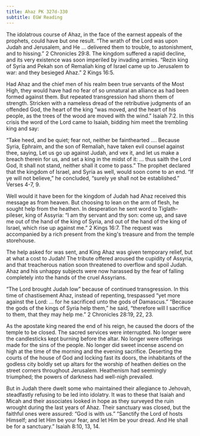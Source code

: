 ```yaml
---
title: Ahaz PK 327d-330
subtitle: EGW Reading
---
```


The idolatrous course of Ahaz, in the face of the earnest appeals of the prophets, could have but one result. “The wrath of the Lord was upon Judah and Jerusalem, and He ... delivered them to trouble, to astonishment, and to hissing.” 2 Chronicles 29:8. The kingdom suffered a rapid decline, and its very existence was soon imperiled by invading armies. “Rezin king of Syria and Pekah son of Remaliah king of Israel came up to Jerusalem to war: and they besieged Ahaz.” 2 Kings 16:5.

Had Ahaz and the chief men of his realm been true servants of the Most High, they would have had no fear of so unnatural an alliance as had been formed against them. But repeated transgression had shorn them of strength. Stricken with a nameless dread of the retributive judgments of an offended God, the heart of the king “was moved, and the heart of his people, as the trees of the wood are moved with the wind.” Isaiah 7:2. In this crisis the word of the Lord came to Isaiah, bidding him meet the trembling king and say:

“Take heed, and be quiet; fear not, neither be fainthearted .... Because Syria, Ephraim, and the son of Remaliah, have taken evil counsel against thee, saying, Let us go up against Judah, and vex it, and let us make a breach therein for us, and set a king in the midst of it: ... thus saith the Lord God, It shall not stand, neither shall it come to pass.” The prophet declared that the kingdom of Israel, and Syria as well, would soon come to an end. “If ye will not believe,” he concluded, “surely ye shall not be established.” Verses 4-7, 9.

Well would it have been for the kingdom of Judah had Ahaz received this message as from heaven. But choosing to lean on the arm of flesh, he sought help from the heathen. In desperation he sent word to Tiglath-pileser, king of Assyria: “I am thy servant and thy son: come up, and save me out of the hand of the king of Syria, and out of the hand of the king of Israel, which rise up against me.” 2 Kings 16:7. The request was accompanied by a rich present from the king's treasure and from the temple storehouse.

The help asked for was sent, and King Ahaz was given temporary relief, but at what a cost to Judah! The tribute offered aroused the cupidity of Assyria, and that treacherous nation soon threatened to overflow and spoil Judah. Ahaz and his unhappy subjects were now harassed by the fear of falling completely into the hands of the cruel Assyrians.

“The Lord brought Judah low” because of continued transgression. In this time of chastisement Ahaz, instead of repenting, trespassed “yet more against the Lord: ... for he sacrificed unto the gods of Damascus.” “Because the gods of the kings of Syria help them,” he said, “therefore will I sacrifice to them, that they may help me.” 2 Chronicles 28:19, 22, 23.

As the apostate king neared the end of his reign, he caused the doors of the temple to be closed. The sacred services were interrupted. No longer were the candlesticks kept burning before the altar. No longer were offerings made for the sins of the people. No longer did sweet incense ascend on high at the time of the morning and the evening sacrifice. Deserting the courts of the house of God and locking fast its doors, the inhabitants of the godless city boldly set up altars for the worship of heathen deities on the street corners throughout Jerusalem. Heathenism had seemingly triumphed; the powers of darkness had well-nigh prevailed.

But in Judah there dwelt some who maintained their allegiance to Jehovah, steadfastly refusing to be led into idolatry. It was to these that Isaiah and Micah and their associates looked in hope as they surveyed the ruin wrought during the last years of Ahaz. Their sanctuary was closed, but the faithful ones were assured: “God is with us.” “Sanctify the Lord of hosts Himself; and let Him be your fear, and let Him be your dread. And He shall be for a sanctuary.” Isaiah 8:10, 13, 14.